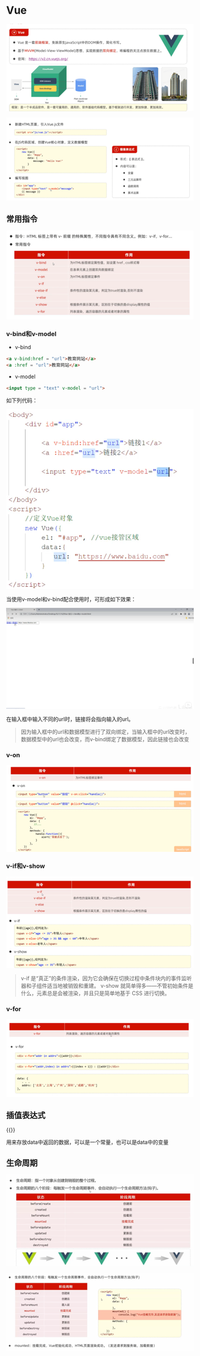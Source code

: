 # Vue

![](images/2024-04-18-15-12-30.png)

![](images/2024-04-18-22-54-10.png)

## 常用指令

![](images/2024-04-18-22-57-49.png)

### v-bind和v-model

* v-bind

```html
<a v-bind:href = "url">教育网站</a>
<a :href = "url">教育网站</a>
``` 

* v-model

```html
<input type = "text" v-model = "url">
```

如下列代码：

![](images/2024-04-18-23-03-50.png)

当使用v-model和v-bind配合使用时，可形成如下效果：

![](images/2024-04-18-23-04-37.png)

在输入框中输入不同的url时，链接将会指向输入的url。

>因为输入框中的url和数据模型进行了双向绑定，当输入框中的url改变时，数据模型中的url也会改变，而v-bind绑定了数据模型，因此链接也会改变


### v-on

![](images/2024-04-18-23-13-32.png)


### v-if和v-show

![](images/2024-04-18-23-14-32.png)

>v-if 是“真正”的条件渲染，因为它会确保在切换过程中条件块内的事件监听器和子组件适当地被销毁和重建。
> v-show 就简单得多——不管初始条件是什么，元素总是会被渲染，并且只是简单地基于 CSS 进行切换。

### v-for

![](images/2024-04-18-23-35-51.png)

## 插值表达式

{{}}

用来存放data中返回的数据，可以是一个常量，也可以是data中的变量

## 生命周期

![](images/2024-04-19-23-36-24.png)

![](images/2024-04-19-23-38-31.png)

